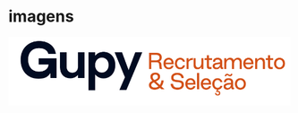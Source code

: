 # imagens

![gupy](https://github.com/CarolineOlive/imagens/blob/main/Gupy%20Recrutamento%20e%20Sele%C3%A7%C3%A3o%20(%C3%ADndigo).png)

